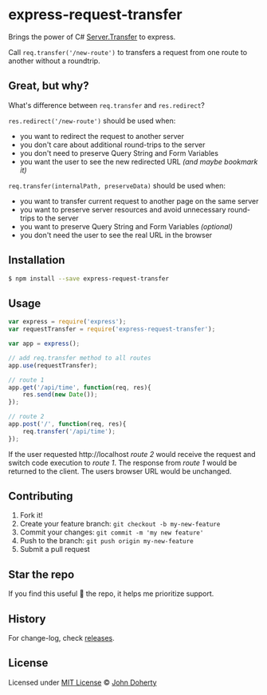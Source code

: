 # express-request-transfer

Brings the power of C# [Server.Transfer](https://docs.microsoft.com/en-us/previous-versions/iis/6.0-sdk/ms525800(v%3Dvs.90)) to express.

Call `req.transfer('/new-route')` to transfers a request from one route to another without a roundtrip.

## Great, but why?

What's difference between `req.transfer` and `res.redirect`?

`res.redirect('/new-route')` should be used when:

* you want to redirect the request to another server
* you don't care about additional round-trips to the server
* you don't need to preserve Query String and Form Variables
* you want the user to see the new redirected URL _(and maybe bookmark it)_

`req.transfer(internalPath, preserveData)` should be used when:

* you want to transfer current request to another page on the same server
* you want to preserve server resources and avoid unnecessary round-trips to the server
* you want to preserve Query String and Form Variables _(optional)_
* you don't need the user to see the real URL in the browser

## Installation

```bash
$ npm install --save express-request-transfer
```

## Usage

```js
var express = require('express');
var requestTransfer = require('express-request-transfer');

var app = express();

// add req.transfer method to all routes
app.use(requestTransfer);

// route 1
app.get('/api/time', function(req, res){
    res.send(new Date());
});

// route 2
app.post('/', function(req, res){
    req.transfer('/api/time');
});

```

If the user requested http://localhost _route 2_ would receive the request and switch code execution to _route 1_. The response from _route 1_ would be returned to the client. The users browser URL would be unchanged.

## Contributing

1. Fork it!
2. Create your feature branch: `git checkout -b my-new-feature`
3. Commit your changes: `git commit -m 'my new feature'`
4. Push to the branch: `git push origin my-new-feature`
5. Submit a pull request

## Star the repo

If you find this useful :star2: the repo, it helps me prioritize support.

## History

For change-log, check [releases](https://github.com/john-doherty/express-request-transfer/releases).

## License

Licensed under [MIT License](LICENSE) &copy; [John Doherty](https://twitter.com/mrJohnDoherty)
